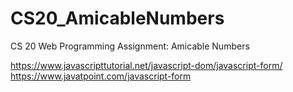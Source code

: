 # CS20_AmicableNumbers
CS 20 Web Programming Assignment: Amicable Numbers


https://www.javascripttutorial.net/javascript-dom/javascript-form/
https://www.javatpoint.com/javascript-form

